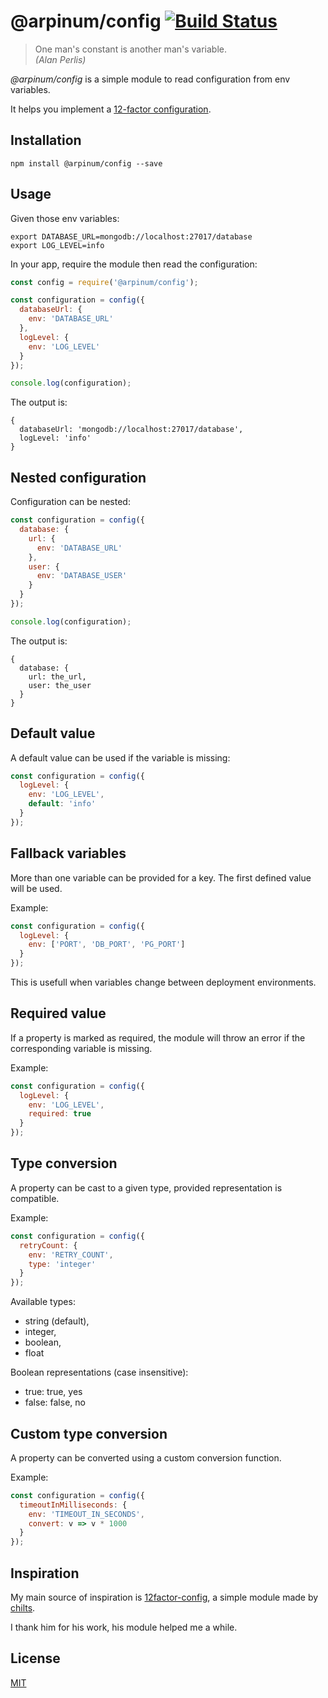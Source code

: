 # @arpinum/config [![Build Status](https://travis-ci.org/arpinum-oss/js-config.svg?branch=master)](https://travis-ci.org/arpinum-oss/js-config)

> One man's constant is another man's variable.  
> <cite>(Alan Perlis)</cite>

_@arpinum/config_ is a simple module to read configuration from env variables.

It helps you implement a [12-factor configuration].

## Installation

```
npm install @arpinum/config --save
```

## Usage

Given those env variables:

```
export DATABASE_URL=mongodb://localhost:27017/database
export LOG_LEVEL=info
```

In your app, require the module then read the configuration:

```javascript
const config = require('@arpinum/config');

const configuration = config({
  databaseUrl: {
    env: 'DATABASE_URL'
  },
  logLevel: {
    env: 'LOG_LEVEL'
  }
});

console.log(configuration);
```

The output is:

```
{
  databaseUrl: 'mongodb://localhost:27017/database',
  logLevel: 'info'
}
```

## Nested configuration

Configuration can be nested:

```javascript
const configuration = config({
  database: {
    url: {
      env: 'DATABASE_URL'
    },
    user: {
      env: 'DATABASE_USER'
    }
  }
});

console.log(configuration);
```

The output is:

```
{
  database: {
    url: the_url,
    user: the_user
  }
}
```

## Default value

A default value can be used if the variable is missing:

```javascript
const configuration = config({
  logLevel: {
    env: 'LOG_LEVEL',
    default: 'info'
  }
});
```

## Fallback variables

More than one variable can be provided for a key. The first defined value will be used.

Example:

```javascript
const configuration = config({
  logLevel: {
    env: ['PORT', 'DB_PORT', 'PG_PORT']
  }
});
```

This is usefull when variables change between deployment environments.

## Required value

If a property is marked as required, the module will throw an error if the corresponding variable is missing.

Example:

```javascript
const configuration = config({
  logLevel: {
    env: 'LOG_LEVEL',
    required: true
  }
});
```

## Type conversion

A property can be cast to a given type, provided representation is compatible.

Example:

```javascript
const configuration = config({
  retryCount: {
    env: 'RETRY_COUNT',
    type: 'integer'
  }
});
```

Available types:

* string (default),
* integer,
* boolean,
* float

Boolean representations (case insensitive):

* true: true, yes
* false: false, no

## Custom type conversion

A property can be converted using a custom conversion function.

Example:

```javascript
const configuration = config({
  timeoutInMilliseconds: {
    env: 'TIMEOUT_IN_SECONDS',
    convert: v => v * 1000
  }
});
```

## Inspiration

My main source of inspiration is [12factor-config], a simple module made by [chilts].

I thank him for his work, his module helped me a while.

## License

[MIT](LICENSE)

[12-factor configuration]: https://12factor.net/config
[12factor-config]: https://github.com/chilts/12factor-config
[chilts]: https://github.com/chilts
